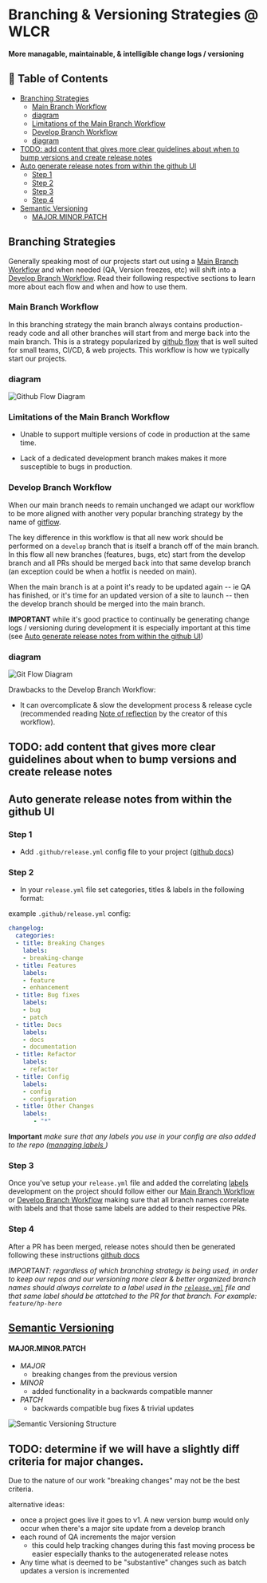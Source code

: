 # Branching & Versioning Strategies @ WLCR
**More managable, maintainable, & intelligible change logs / versioning**

## :book: Table of Contents
  - [Branching Strategies](#branching-strategies)
    - [Main Branch Workflow](#main-branch-workflow)
    - [diagram](#diagram)
    - [Limitations of the Main Branch Workflow](#limitations-of-the-main-branch-workflow)
    - [Develop Branch Workflow](#develop-branch-workflow)
    - [diagram](#diagram-1)
  - [TODO: add content that gives more clear guidelines about when to bump versions and create release notes](#todo-add-content-that-gives-more-clear-guidelines-about-when-to-bump-versions-and-create-release-notes)
  - [Auto generate release notes from within the github UI](#auto-generate-release-notes-from-within-the-github-ui)
    - [Step 1](#step-1)
    - [Step 2](#step-2)
    - [Step 3](#step-3)
    - [Step 4](#step-4)
  - [Semantic Versioning](#semantic-versioning)
      - [MAJOR.MINOR.PATCH](#majorminorpatch)


## Branching Strategies
Generally speaking most of our projects start out using a [Main Branch Workflow](#main-branch-workflow) and when needed (QA, Version freezes, etc) will shift into a [Develop Branch Workflow](#develop-branch-workflow). Read their following respective sections to learn more about each flow and when and how to use them.

### Main Branch Workflow
In this branching strategy the main branch always contains production-ready code and all other branches will start from and merge back into the main branch. This is a strategy popularized by [github flow](https://githubflow.github.io/) that is well suited for small teams, CI/CD, & web projects. This workflow is how we typically start our projects.

### diagram
![Github Flow Diagram](/assets/github-flow-diagram.svg)

### Limitations of the Main Branch Workflow

* Unable to support multiple versions of code in production at the same time.

* Lack of a dedicated development branch makes makes it more susceptible to bugs in production.


### Develop Branch Workflow
When our main branch needs to remain unchanged we adapt our workflow to be more aligned with another very popular branching strategy by the name of [gitflow](https://nvie.com/posts/a-successful-git-branching-model/).

The key difference in this workflow is that all new work should be performed on a `develop` branch that is itself a branch off of the main branch. In this flow all new branches (features, bugs, etc) start from the develop branch and all PRs should be merged back into that same develop branch (an exception could be when a hotfix is needed on main).

When the main branch is at a point it's ready to be updated again -- ie QA has finished, or it's time for an updated version of a site to launch -- then the develop branch should be merged into the main branch.

**IMPORTANT** while it's good practice to continually be generating change logs / versioning during development it is especially important at this time (see [Auto generate release notes from within the github UI](#auto-generate-release-notes-from-within-the-github-ui))

### diagram
![Git Flow Diagram](/assets/git-flow-diagram.svg)

Drawbacks to the Develop Branch Workflow:

* It can overcomplicate & slow the development process & release cycle (recommended reading [Note of reflection](https://nvie.com/posts/a-successful-git-branching-model/) by the creator of this workflow).

## TODO: add content that gives more clear guidelines about when to bump versions and create release notes

## Auto generate release notes from within the github UI

### Step 1

* Add `.github/release.yml` config file to your project ([github docs](https://docs.github.com/en/repositories/releasing-projects-on-github/automatically-generated-release-notes))

### Step 2
* In your `release.yml` file set categories, titles & labels in the following format:

example `.github/release.yml` config:
```yml
changelog:
  categories:
  - title: Breaking Changes
    labels:
    - breaking-change
  - title: Features
    labels:
    - feature
    - enhancement
  - title: Bug fixes
    labels:
    - bug
    - patch
  - title: Docs
    labels:
    - docs
    - documentation
  - title: Refactor
    labels:
    - refactor
  - title: Config
    labels:
    - config
    - configuration
  - title: Other Changes
    labels:
       - "*"
```

**Important** *make sure that any labels you use in your config are also added to the repo ([managing labels
](https://docs.github.com/en/issues/using-labels-and-milestones-to-track-work/managing-labels))*

### Step 3
Once you've setup your `release.yml` file and added the correlating [labels](https://docs.github.com/en/issues/using-labels-and-milestones-to-track-work/managing-labels) development on the project should follow either our [Main Branch Workflow](#main-branch-workflow) or [Develop Branch Workflow](#develop-branch-workflow) making sure that all branch names correlate with labels and that those same labels are added to their respective PRs.

### Step 4
After a PR has been merged, release notes should then be generated following these instructions [github docs](https://docs.github.com/en/repositories/releasing-projects-on-github/automatically-generated-release-notes)


  *IMPORTANT: regardless of which branching strategy is being used, in order to keep our repos and our versioning more clear & better organized branch names should always correlate to a label used in the [`release.yml`](#step-2) file and that same label should be attatched to the PR for that branch. For example: `feature/hp-hero`*


## [Semantic Versioning](https://semver.org/)

#### MAJOR.MINOR.PATCH

* _MAJOR_
  * breaking changes from the previous version
* _MINOR_
  * added functionality in a backwards compatible manner
* _PATCH_
  * backwards compatible bug fixes & trivial updates

![Semantic Versioning Structure](/assets/semvar-structure.png)

## TODO: determine if we will have a slightly diff criteria for major changes.
Due to the nature of our work "breaking changes" may not be the best criteria.

alternative ideas:
* once a project goes live it goes to v1. A new version bump would only occur when there's a major site update from a develop branch
* each round of QA increments the major version
  * this could help tracking changes during this fast moving process be easier especially thanks to the autogenerated release notes
* Any time what is deemed to be "substantive" changes such as batch updates a version is incremented
